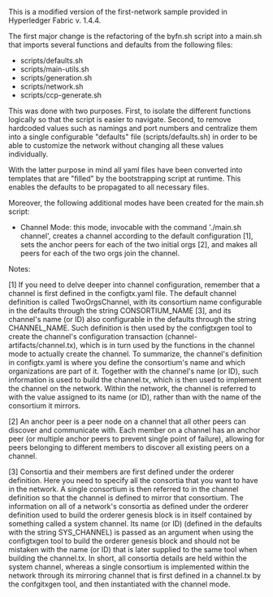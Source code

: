 This is a modified version of the first-network sample provided in Hyperledger Fabric v. 1.4.4. 

The first major change is the refactoring of the byfn.sh script into a main.sh that imports several functions and defaults from the following files:

- scripts/defaults.sh
- scripts/main-utils.sh
- scripts/generation.sh
- scripts/network.sh
- scripts/ccp-generate.sh

This was done with two purposes. First, to isolate the different functions logically so that the script is easier to navigate. Second, to remove hardcoded values such as namings and port numbers and centralize them into a single configurable "defaults" file (scripts/defaults.sh) in order to be able to customize the network without changing all these values individually. 

With the latter purpose in mind all yaml files have been converted into templates that are "filled" by the bootstrapping script at runtime. This enables the defaults to be propagated to all necessary files.

Moreover, the following additional modes have been created for the main.sh script:

- Channel Mode: this mode, invocable with the command './main.sh channel', creates a channel according to the default configuration [1], sets the anchor peers for each of the two initial orgs [2], and makes all peers for each of the two orgs join the channel. 

Notes: 

[1] If you need to delve deeper into channel configuration, remember that a channel is first defined in the configtx.yaml file. The default channel definition is called TwoOrgsChannel, with its consortium name configurable in the defaults through the string CONSORTIUM_NAME [3], and its channel's name (or ID) also configurable in the defaults through the string CHANNEL_NAME. Such definition is then used by the configtxgen tool to create the channel's configuration transaction (channel-artifacts/channel.tx), which is in turn used by the functions in the channel mode to actually create the channel. To summarize, the channel's definition in configtx.yaml is where you define the consortium's name and which organizations are part of it. Together with the channel's name (or ID), such information is used to build the channel.tx, which is then used to implement the channel on the network. Within the network, the channel is referred to with the value assigned to its name (or ID), rather than with the name of the consortium it mirrors.

[2] An anchor peer is a peer node on a channel that all other peers can discover and communicate with. Each member on a channel has an anchor peer (or multiple anchor peers to prevent single point of failure), allowing for peers belonging to different members to discover all existing peers on a channel.

[3] Consortia and their members are first defined under the orderer definition. Here you need to specify all the consortia that you want to have in the network. A single consortium is then referred to in the channel definition so that the channel is defined to mirror that consortium. The information on all of a network's consortia as defined under the orderer definition used to build the orderer genesis block is in itself contained by something called a system channel. Its name (or ID) (defined in the defaults with the string SYS_CHANNEL) is passed as an argument when using the configtxgen tool to build the orderer genesis block and should not be mistaken with the name (or ID) that is later supplied to the same tool when building the channel.tx. In short, all consortia details are held within the system channel, whereas a single consortium is implemented within the network through its mirroring channel that is first defined in a channel.tx by the confgitxgen tool, and then instantiated with the channel mode.
